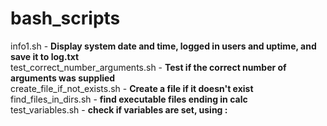 # bash_scripts

info1.sh - <strong>Display system date and time, logged in users and uptime, and save it to log.txt</strong><br>
test_correct_number_arguments.sh - <strong>Test if the correct number of arguments was supplied</strong><br>
create_file_if_not_exists.sh - <strong>Create a file if it doesn't exist</strong><br>
find_files_in_dirs.sh - <strong>find executable files ending in calc</strong><br>
test_variables.sh - <strong>check if variables are set, using :</strong>
